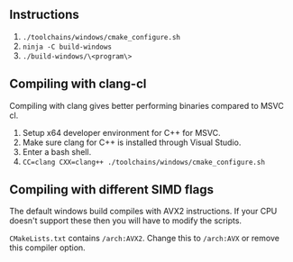 ## Instructions
1. ```./toolchains/windows/cmake_configure.sh```
2. ```ninja -C build-windows```
3. ```./build-windows/\<program\>```

## Compiling with clang-cl
Compiling with clang gives better performing binaries compared to MSVC cl.

1. Setup x64 developer environment for C++ for MSVC.
2. Make sure clang for C++ is installed through Visual Studio.
3. Enter a bash shell.
4. ```CC=clang CXX=clang++ ./toolchains/windows/cmake_configure.sh```

## Compiling with different SIMD flags
The default windows build compiles with AVX2 instructions. If your CPU doesn't support these then you will have to modify the scripts.

```CMakeLists.txt``` contains ```/arch:AVX2```. Change this to ```/arch:AVX``` or remove this compiler option.

